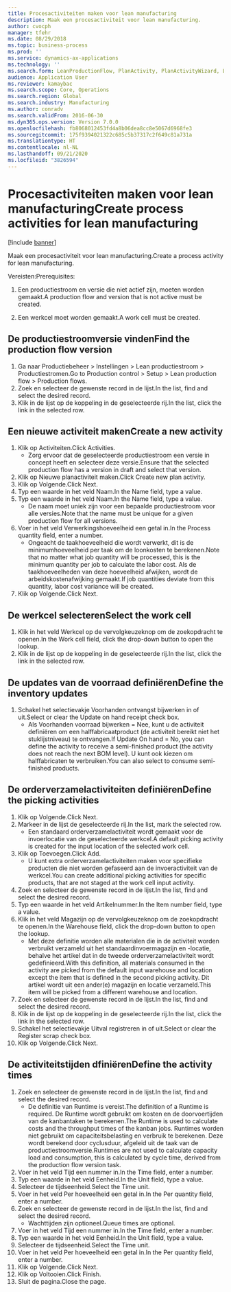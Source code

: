 ```yaml
---
title: Procesactiviteiten maken voor lean manufacturing
description: Maak een procesactiviteit voor lean manufacturing.
author: cvocph
manager: tfehr
ms.date: 08/29/2018
ms.topic: business-process
ms.prod: ''
ms.service: dynamics-ax-applications
ms.technology: ''
ms.search.form: LeanProductionFlow, PlanActivity, PlanActivityWizard, LeanWorkCellLookup, InventLocationIdLookup, PlanActivityDetails, KanbanJobPickingListPart
audience: Application User
ms.reviewer: kamaybac
ms.search.scope: Core, Operations
ms.search.region: Global
ms.search.industry: Manufacturing
ms.author: conradv
ms.search.validFrom: 2016-06-30
ms.dyn365.ops.version: Version 7.0.0
ms.openlocfilehash: fb8068012453fd4a8b06dea8cc8e5067d6968fe3
ms.sourcegitcommit: 175f9394021322c685c5b37317c2f649c81a731a
ms.translationtype: HT
ms.contentlocale: nl-NL
ms.lasthandoff: 09/21/2020
ms.locfileid: "3826594"
---
```

# <a name="create-process-activities-for-lean-manufacturing"></a><span data-ttu-id="87828-103">Procesactiviteiten maken voor lean manufacturing</span><span class="sxs-lookup"><span data-stu-id="87828-103">Create process activities for lean manufacturing</span></span>

[!include [banner](../../includes/banner.md)]

<span data-ttu-id="87828-104">Maak een procesactiviteit voor lean manufacturing.</span><span class="sxs-lookup"><span data-stu-id="87828-104">Create a process activity for lean manufacturing.</span></span> 

<span data-ttu-id="87828-105">Vereisten:</span><span class="sxs-lookup"><span data-stu-id="87828-105">Prerequisites:</span></span> 

1. <span data-ttu-id="87828-106">Een productiestroom en versie die niet actief zijn, moeten worden gemaakt.</span><span class="sxs-lookup"><span data-stu-id="87828-106">A production flow and version that is not active must be created.</span></span>

2. <span data-ttu-id="87828-107">Een werkcel moet worden gemaakt.</span><span class="sxs-lookup"><span data-stu-id="87828-107">A work cell must be created.</span></span>


## <a name="find-the-production-flow-version"></a><span data-ttu-id="87828-108">De productiestroomversie vinden</span><span class="sxs-lookup"><span data-stu-id="87828-108">Find the production flow version</span></span>
1. <span data-ttu-id="87828-109">Ga naar Productiebeheer > Instellingen > Lean productiestroom > Productiestromen.</span><span class="sxs-lookup"><span data-stu-id="87828-109">Go to Production control > Setup > Lean production flow > Production flows.</span></span>
2. <span data-ttu-id="87828-110">Zoek en selecteer de gewenste record in de lijst.</span><span class="sxs-lookup"><span data-stu-id="87828-110">In the list, find and select the desired record.</span></span>
3. <span data-ttu-id="87828-111">Klik in de lijst op de koppeling in de geselecteerde rij.</span><span class="sxs-lookup"><span data-stu-id="87828-111">In the list, click the link in the selected row.</span></span>

## <a name="create-a-new-activity"></a><span data-ttu-id="87828-112">Een nieuwe activiteit maken</span><span class="sxs-lookup"><span data-stu-id="87828-112">Create a new activity</span></span>
1. <span data-ttu-id="87828-113">Klik op Activiteiten.</span><span class="sxs-lookup"><span data-stu-id="87828-113">Click Activities.</span></span>
    * <span data-ttu-id="87828-114">Zorg ervoor dat de geselecteerde productiestroom een versie in concept heeft en selecteer deze versie.</span><span class="sxs-lookup"><span data-stu-id="87828-114">Ensure that the selected production flow has a version in draft and select that version.</span></span>  
2. <span data-ttu-id="87828-115">Klik op Nieuwe planactiviteit maken.</span><span class="sxs-lookup"><span data-stu-id="87828-115">Click Create new plan activity.</span></span>
3. <span data-ttu-id="87828-116">Klik op Volgende.</span><span class="sxs-lookup"><span data-stu-id="87828-116">Click Next.</span></span>
4. <span data-ttu-id="87828-117">Typ een waarde in het veld Naam.</span><span class="sxs-lookup"><span data-stu-id="87828-117">In the Name field, type a value.</span></span>
5. <span data-ttu-id="87828-118">Typ een waarde in het veld Naam.</span><span class="sxs-lookup"><span data-stu-id="87828-118">In the Name field, type a value.</span></span>
    * <span data-ttu-id="87828-119">De naam moet uniek zijn voor een bepaalde productiestroom voor alle versies.</span><span class="sxs-lookup"><span data-stu-id="87828-119">Note that the name must be unique for a given production flow for all versions.</span></span>  
6. <span data-ttu-id="87828-120">Voer in het veld Verwerkingshoeveelheid een getal in.</span><span class="sxs-lookup"><span data-stu-id="87828-120">In the Process quantity field, enter a number.</span></span>
    * <span data-ttu-id="87828-121">Ongeacht de taakhoeveelheid die wordt verwerkt, dit is de minimumhoeveelheid per taak om de loonkosten te berekenen.</span><span class="sxs-lookup"><span data-stu-id="87828-121">Note that no matter what job quantity will be processed, this is the minimum quantity per job to calculate the labor cost.</span></span> <span data-ttu-id="87828-122">Als de taakhoeveelheden van deze hoeveelheid afwijken, wordt de arbeidskostenafwijking gemaakt.</span><span class="sxs-lookup"><span data-stu-id="87828-122">If job quantities deviate from this quantity, labor cost variance will be created.</span></span>  
7. <span data-ttu-id="87828-123">Klik op Volgende.</span><span class="sxs-lookup"><span data-stu-id="87828-123">Click Next.</span></span>

## <a name="select-the-work-cell"></a><span data-ttu-id="87828-124">De werkcel selecteren</span><span class="sxs-lookup"><span data-stu-id="87828-124">Select the work cell</span></span>
1. <span data-ttu-id="87828-125">Klik in het veld Werkcel op de vervolgkeuzeknop om de zoekopdracht te openen.</span><span class="sxs-lookup"><span data-stu-id="87828-125">In the Work cell field, click the drop-down button to open the lookup.</span></span>
2. <span data-ttu-id="87828-126">Klik in de lijst op de koppeling in de geselecteerde rij.</span><span class="sxs-lookup"><span data-stu-id="87828-126">In the list, click the link in the selected row.</span></span>

## <a name="define-the-inventory-updates"></a><span data-ttu-id="87828-127">De updates van de voorraad definiëren</span><span class="sxs-lookup"><span data-stu-id="87828-127">Define the inventory updates</span></span>
1. <span data-ttu-id="87828-128">Schakel het selectievakje Voorhanden ontvangst bijwerken in of uit.</span><span class="sxs-lookup"><span data-stu-id="87828-128">Select or clear the Update on hand receipt check box.</span></span>
    * <span data-ttu-id="87828-129">Als Voorhanden voorraad bijwerken = Nee, kunt u de activiteit definiëren om een halffabricaatproduct (de activiteit bereikt niet het stuklijstniveau) te ontvangen.</span><span class="sxs-lookup"><span data-stu-id="87828-129">If Update On hand = No, you can define the activity to receive a semi-finished product (the activity does not reach the next BOM level).</span></span>    <span data-ttu-id="87828-130">U kunt ook kiezen om halffabricaten te verbruiken.</span><span class="sxs-lookup"><span data-stu-id="87828-130">You can also select to consume semi-finished products.</span></span>  

## <a name="define-the-picking-activities"></a><span data-ttu-id="87828-131">De orderverzamelactiviteiten definiëren</span><span class="sxs-lookup"><span data-stu-id="87828-131">Define the picking activities</span></span>
1. <span data-ttu-id="87828-132">Klik op Volgende.</span><span class="sxs-lookup"><span data-stu-id="87828-132">Click Next.</span></span>
2. <span data-ttu-id="87828-133">Markeer in de lijst de geselecteerde rij.</span><span class="sxs-lookup"><span data-stu-id="87828-133">In the list, mark the selected row.</span></span>
    * <span data-ttu-id="87828-134">Een standaard orderverzamelactiviteit wordt gemaakt voor de invoerlocatie van de geselecteerde werkcel.</span><span class="sxs-lookup"><span data-stu-id="87828-134">A default picking activity is created for the input location of the selected work cell.</span></span>  
3. <span data-ttu-id="87828-135">Klik op Toevoegen.</span><span class="sxs-lookup"><span data-stu-id="87828-135">Click Add.</span></span>
    * <span data-ttu-id="87828-136">U kunt extra orderverzamelactiviteiten maken voor specifieke producten die niet worden gefaseerd aan de invoeractiviteit van de werkcel.</span><span class="sxs-lookup"><span data-stu-id="87828-136">You can create additional picking activities for specific products, that are not staged at the work cell input activity.</span></span>  
4. <span data-ttu-id="87828-137">Zoek en selecteer de gewenste record in de lijst.</span><span class="sxs-lookup"><span data-stu-id="87828-137">In the list, find and select the desired record.</span></span>
5. <span data-ttu-id="87828-138">Typ een waarde in het veld Artikelnummer.</span><span class="sxs-lookup"><span data-stu-id="87828-138">In the Item number field, type a value.</span></span>
6. <span data-ttu-id="87828-139">Klik in het veld Magazijn op de vervolgkeuzeknop om de zoekopdracht te openen.</span><span class="sxs-lookup"><span data-stu-id="87828-139">In the Warehouse field, click the drop-down button to open the lookup.</span></span>
    * <span data-ttu-id="87828-140">Met deze definitie worden alle materialen die in de activiteit worden verbruikt verzameld uit het standaardinvoermagazijn en -locatie, behalve het artikel dat in de tweede orderverzamelactiviteit wordt gedefinieerd.</span><span class="sxs-lookup"><span data-stu-id="87828-140">With this definition, all materials consumed in the activity are picked from the default input warehouse and location except the item that is defined in the second picking activity.</span></span> <span data-ttu-id="87828-141">Dit artikel wordt uit een ander(e) magazijn en locatie verzameld.</span><span class="sxs-lookup"><span data-stu-id="87828-141">This item will be picked from a different warehouse and location.</span></span>  
7. <span data-ttu-id="87828-142">Zoek en selecteer de gewenste record in de lijst.</span><span class="sxs-lookup"><span data-stu-id="87828-142">In the list, find and select the desired record.</span></span>
8. <span data-ttu-id="87828-143">Klik in de lijst op de koppeling in de geselecteerde rij.</span><span class="sxs-lookup"><span data-stu-id="87828-143">In the list, click the link in the selected row.</span></span>
9. <span data-ttu-id="87828-144">Schakel het selectievakje Uitval registreren in of uit.</span><span class="sxs-lookup"><span data-stu-id="87828-144">Select or clear the Register scrap check box.</span></span>
10. <span data-ttu-id="87828-145">Klik op Volgende.</span><span class="sxs-lookup"><span data-stu-id="87828-145">Click Next.</span></span>

## <a name="define-the-activity-times"></a><span data-ttu-id="87828-146">De activiteitstijden dfiniëren</span><span class="sxs-lookup"><span data-stu-id="87828-146">Define the activity times</span></span>
1. <span data-ttu-id="87828-147">Zoek en selecteer de gewenste record in de lijst.</span><span class="sxs-lookup"><span data-stu-id="87828-147">In the list, find and select the desired record.</span></span>
    * <span data-ttu-id="87828-148">De definitie van Runtime is vereist.</span><span class="sxs-lookup"><span data-stu-id="87828-148">The definition of a Runtime is required.</span></span> <span data-ttu-id="87828-149">De Runtime wordt gebruikt om kosten en de doorvoertijden van de kanbantaken te berekenen.</span><span class="sxs-lookup"><span data-stu-id="87828-149">The Runtime is used to calculate costs and the throughput times of the kanban jobs.</span></span> <span data-ttu-id="87828-150">Runtimes worden niet gebruikt om capaciteitsbelasting en verbruik te berekenen. Deze wordt berekend door cyclusduur, afgeleid uit de taak van de productiestroomversie.</span><span class="sxs-lookup"><span data-stu-id="87828-150">Runtimes are not used to calculate capacity load and consumption, this is calculated by cycle time, derived from the production flow version task.</span></span>  
2. <span data-ttu-id="87828-151">Voer in het veld Tijd een nummer in.</span><span class="sxs-lookup"><span data-stu-id="87828-151">In the Time field, enter a number.</span></span>
3. <span data-ttu-id="87828-152">Typ een waarde in het veld Eenheid.</span><span class="sxs-lookup"><span data-stu-id="87828-152">In the Unit field, type a value.</span></span>
4. <span data-ttu-id="87828-153">Selecteer de tijdseenheid.</span><span class="sxs-lookup"><span data-stu-id="87828-153">Select the Time unit.</span></span>
5. <span data-ttu-id="87828-154">Voer in het veld Per hoeveelheid een getal in.</span><span class="sxs-lookup"><span data-stu-id="87828-154">In the Per quantity field, enter a number.</span></span>
6. <span data-ttu-id="87828-155">Zoek en selecteer de gewenste record in de lijst.</span><span class="sxs-lookup"><span data-stu-id="87828-155">In the list, find and select the desired record.</span></span>
    * <span data-ttu-id="87828-156">Wachttijden zijn optioneel.</span><span class="sxs-lookup"><span data-stu-id="87828-156">Queue times are optional.</span></span>  
7. <span data-ttu-id="87828-157">Voer in het veld Tijd een nummer in.</span><span class="sxs-lookup"><span data-stu-id="87828-157">In the Time field, enter a number.</span></span>
8. <span data-ttu-id="87828-158">Typ een waarde in het veld Eenheid.</span><span class="sxs-lookup"><span data-stu-id="87828-158">In the Unit field, type a value.</span></span>
9. <span data-ttu-id="87828-159">Selecteer de tijdseenheid.</span><span class="sxs-lookup"><span data-stu-id="87828-159">Select the Time unit.</span></span>
10. <span data-ttu-id="87828-160">Voer in het veld Per hoeveelheid een getal in.</span><span class="sxs-lookup"><span data-stu-id="87828-160">In the Per quantity field, enter a number.</span></span>
11. <span data-ttu-id="87828-161">Klik op Volgende.</span><span class="sxs-lookup"><span data-stu-id="87828-161">Click Next.</span></span>
12. <span data-ttu-id="87828-162">Klik op Voltooien.</span><span class="sxs-lookup"><span data-stu-id="87828-162">Click Finish.</span></span>
13. <span data-ttu-id="87828-163">Sluit de pagina.</span><span class="sxs-lookup"><span data-stu-id="87828-163">Close the page.</span></span>

